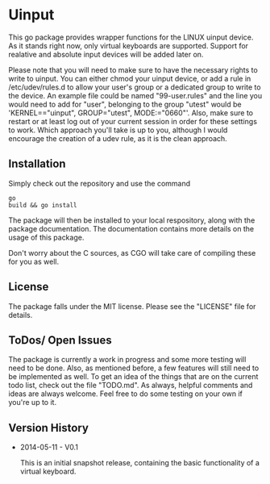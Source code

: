 Uinput
======

This go package provides wrapper functions for the LINUX uinput device. As it stands right now, only virtual keyboards are supported. Support for realative and absolute input devices will be added later on.

Please note that you will need to make sure to have the necessary rights to write to uinput. You can either chmod your uinput device, or add a rule in /etc/udev/rules.d to allow your user's group or a dedicated group to write to the device. An example file could be named "99-user.rules" and the line you would need to add for "user", belonging to the group "utest" would be 'KERNEL=="uinput", GROUP="utest", MODE:="0660"'. Also, make sure to restart or at least log out of your current session in order for these settings to work. Which approach you'll take is up to you, although I would encourage the creation of a udev rule, as it is the clean approach.

Installation
-------------
Simply check out the repository and use the command <pre><code>go build && go install</code></pre> The package will then be installed to your local respository, along with the package documentation. The documentation contains more details on the usage of this package. 

Don't worry about the C sources, as CGO will take care of compiling these for you as well.

License
--------
The package falls under the MIT license. Please see the "LICENSE" file for details.

ToDos/ Open Issues
------------------
The package is currently a work in progress and some more testing will need to be done. Also, as mentioned before, a few features will still need to be implemented as well. To get an idea of the things that are on the current todo list, check out the file "TODO.md". As always, helpful comments and ideas are always welcome. Feel free to do some testing on your own if you're up to it.

Version History
---------------
* 2014-05-11 - V0.1 
	
	This is an initial snapshot release, containing the basic functionality of a virtual keyboard.
